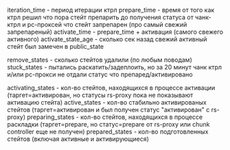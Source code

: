 iteration_time - период итерации ктрл
prepare_time - время от того как ктрл решил что пора стейт препарить до получения статуса от чанк-ктрл и рс-проксей что стейт запрепарен (про самый свежий запрепареный)
activate_time - prepare_time + активация (самого свежего активного)
activate_state_age - сколько сек назад свежий активный стейт был замечен в public_state

remove_states - сколько стейтов удалили (по любым поводам)
stuck_states - пытались раскатить/задеплоить, но за 20 минут чанк ктрл и/или рс-прокси не отдали статус что препаред/активировано

activating_states - кол-во стейтов, находящихся в процессе активации (таргет=активирован, но статусы rs-proxy пока не показывают активацию стейта)
active_states - кол-во стабильно активированых стейтов (таргет=активирован и был получен статус "активирован" с rs-proxy)
preparing_states - кол-во стейтов, находящихся в процессе раскладки (таргет=prepare, но статус=prepare от rs-proxy или chunk controller еще не получен)
prepared_states - кол-во подготовленных стейтов (включая активные и активирующиеся)

